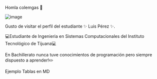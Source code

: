  Homla colemgas 👋

![image](https://electronicavaltierra.com.mx/wp-content/uploads/2018/01/D-C1602L.jpg)


Gusto de visitar el perfil del estudiante  ✨ Luis Pérez ✨.

💻Estudiante de Ingenieria en Sistemas Computacionales del Instituto Tecnológico de Tijuana💻

En Bachillerato nunca tuve conocimientos de programación pero siempre dispuesto a aprender!✏️


Ejemplo Tablas en MD
